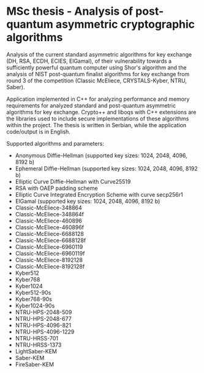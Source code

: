 # MSc thesis - Analysis of post-quantum asymmetric cryptographic algorithms

Analysis of the current standard asymmetric algorithms for key exchange (DH, RSA, ECDH, ECIES, ElGamal), of their vulnerability towards a sufficiently powerful quantum computer using Shor's algorithm and the analysis of NIST post-quantum finalist algorithms for key exchange from round 3 of the competition (Classic McEliece, CRYSTALS-Kyber, NTRU, Saber). 

Application implemented in C++ for analyzing performance and memory requirements for analyzed standard and post-quantum asymmetric algorithms for key exchange.
Crypto++ and liboqs with C++ extensions are the libraries used to include secure implementations of these algorithms within the project.
The thesis is written in Serbian, while the application code/output is in English.

Supported algorithms and parameters:
- Anonymous Diffie-Hellman (supported key sizes: 1024, 2048, 4096, 8192 b)
- Ephemeral Diffie-Hellman (supported key sizes: 1024, 2048, 4096, 8192 b)
- Elliptic Curve Diffie-Hellman with Curve25519
- RSA with OAEP padding scheme
- Elliptic Curve Integrated Encryption Scheme with curve secp256r1
- ElGamal (supported key sizes: 1024, 2048, 4096, 8192 b)
- Classic-McEliece-348864
- Classic-McEliece-348864f
- Classic-McEliece-460896
- Classic-McEliece-460896f
- Classic-McEliece-6688128
- Classic-McEliece-6688128f
- Classic-McEliece-6960119
- Classic-McEliece-6960119f
- Classic-McEliece-8192128
- Classic-McEliece-8192128f
- Kyber512
- Kyber768
- Kyber1024
- Kyber512-90s
- Kyber768-90s
- Kyber1024-90s
- NTRU-HPS-2048-509
- NTRU-HPS-2048-677
- NTRU-HPS-4096-821
- NTRU-HPS-4096-1229
- NTRU-HRSS-701
- NTRU-HRSS-1373
- LightSaber-KEM
- Saber-KEM
- FireSaber-KEM
